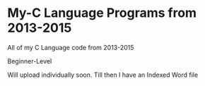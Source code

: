 # My-C Language Programs from 2013-2015
All of my C Language code from 2013-2015

Beginner-Level

Will upload individually soon. Till then I have an Indexed Word file

